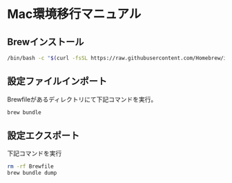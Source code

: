 # Mac環境移行マニュアル

## Brewインストール

```sh
/bin/bash -c "$(curl -fsSL https://raw.githubusercontent.com/Homebrew/install/HEAD/install.sh)"
```

## 設定ファイルインポート

Brewfileがあるディレクトリにて下記コマンドを実行。

```sh
brew bundle
```

## 設定エクスポート

下記コマンドを実行

```sh
rm -rf Brewfile
brew bundle dump
```
